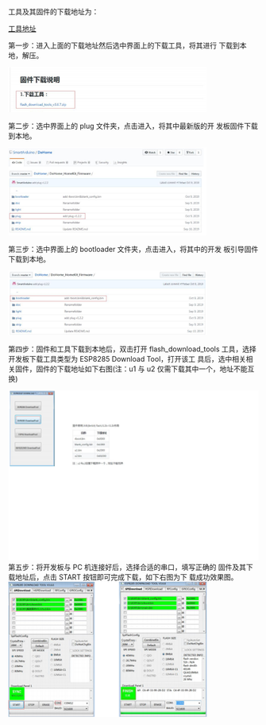 工具及其固件的下载地址为：

[工具地址](https://github.com/SmartArduino/DoHome/tree/master/DoHome_HomeKit_Firmware)

第一步：进入上面的下载地址然后选中界面上的下载工具，将其进行 下载到本地，解压。

 <img src="../README_IMAGE/5.png" width="400" />
 
第二步：选中界面上的 plug 文件夹，点击进入，将其中最新版的开 发板固件下载到本地。

 <img src="../README_IMAGE/6.png" width="400" />
 
第三步：选中界面上的 bootloader 文件夹，点击进入，将其中的开发 板引导固件下载到本地。

 <img src="../README_IMAGE/7.png" width="400" />
 
第四步：固件和工具下载到本地后，双击打开 flash_download_tools 工具，选择开发板下载工具类型为 ESP8285 Download Tool，打开该工
具后，选中相关相关固件，固件的下载地址如下右图(注：u1 与 u2 仅需下载其中一个，地址不能互换)

 <img src="../README_IMAGE/8.png" width="600" />
第五步：将开发板与 PC 机连接好后，选择合适的串口，填写正确的 固件及其下载地址后，点击 START 按钮即可完成下载，如下右图为下 载成功效果图。

  <img src="../README_IMAGE/9.png" width="400" />
